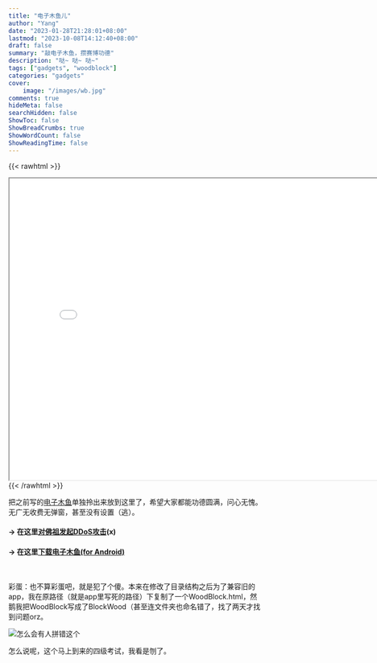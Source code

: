 ```yaml
---
title: "电子木鱼儿"
author: "Yang"
date: "2023-01-28T21:28:01+08:00"
lastmod: "2023-10-08T14:12:40+08:00"
draft: false
summary: "敲电子木鱼，攒赛博功德"
description: "哒~ 哒~ 哒~"
tags: ["gadgets", "woodblock"]
categories: "gadgets"
cover:
    image: "/images/wb.jpg"
comments: true
hideMeta: false
searchHidden: false
ShowToc: false
ShowBreadCrumbs: true
ShowWordCount: false
ShowReadingTime: false
---
```


{{< rawhtml >}}
<a href="/oldsite/WoodBlock/WoodBlock.html" title="进入全屏"><i class="fa fa-expand" style="position: absolute;margin:10px;color:rgba(240,240,240,0.8);z-index:999;"></i></a>
<div style="position:relative">
<iframe src="/oldsite/WoodBlock/WoodBlock.html" title="WoodBlock" width="800" height="600" style="border-radius: var(--radius)"></iframe>
</div>
{{< /rawhtml >}}

<!-- >![woodblock](/images/wb.jpg#center) -->

把之前写的[电子木鱼](/oldsite/WoodBlock/WoodBlock.html)单独拎出来放到这里了，希望大家都能功德圆满，问心无愧。  
无广无收费无弹窗，甚至没有设置（逃）。

#### -> 在这里[对佛祖发起DDoS攻击](/oldsite/WoodBlock/WoodBlock.html)(x)

#### -> 在这里[下载电子木鱼(for Android)](https://github.com/SunnyCloudYang/SunnyCloudYang.github.io/raw/gh-pages/WoodBlock/%E6%9C%A8%E9%B1%BC_1.0.0.apk)

<br>

彩蛋：也不算彩蛋吧，就是犯了个傻。本来在修改了目录结构之后为了兼容旧的app，我在原路径（就是app里写死的路径）下复制了一个WoodBlock.html，然鹅我把WoodBlock写成了BlockWood（甚至连文件夹也命名错了，找了两天才找到问题orz。

![怎么会有人拼错这个](/images/woodblock.jpg#center)

怎么说呢，这个马上到来的四级考试，我看是刎了。
